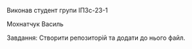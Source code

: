 Виконав студент групи ІПЗс-23-1

Мохнатчук Василь


Завдання: Створити репозиторій та додати до нього файл.